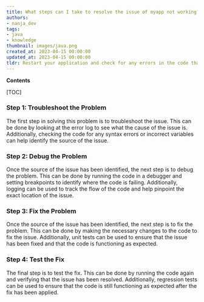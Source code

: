 ```yaml
---
title: What steps can I take to resolve the issue of myapp not working?
authors:
- nanja_dev
tags:
- java
- knowledge
thumbnail: images/java.png
created_at: 2023-04-15 00:00:00
updated_at: 2023-04-15 00:00:00
tldr: Restart your application and check for any errors in the code that may be causing the issue.
---
```


**Contents**

[TOC]

### Step 1: Troubleshoot the Problem

The first step in solving this problem is to troubleshoot the issue. This can be done by looking at the error log to see what the cause of the issue is. Additionally, checking the code for any syntax errors or incorrect variables can help identify the source of the issue.

### Step 2: Debug the Problem

Once the source of the issue has been identified, the next step is to debug the problem. This can be done by running the code in a debugger and setting breakpoints to identify where the code is failing. Additionally, logging can be used to track the flow of the code and help pinpoint the exact location of the issue.

### Step 3: Fix the Problem

Once the source of the issue has been identified, the next step is to fix the problem. This can be done by making the necessary changes to the code to fix the issue. Additionally, unit tests can be used to ensure that the issue has been fixed and that the code is functioning as expected.

### Step 4: Test the Fix

The final step is to test the fix. This can be done by running the code again and verifying that the issue has been resolved. Additionally, regression tests can be used to ensure that the code is still functioning as expected after the fix has been applied.

